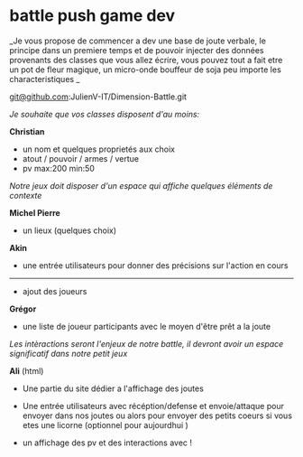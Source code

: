# battle push game dev

_Je vous propose de commencer a dev une base de joute verbale, le principe dans un premiere temps et de pouvoir injecter des données provenants des classes que vous allez écrire, vous pouvez tout a fait etre un pot de fleur magique, un micro-onde bouffeur de soja peu importe les characteristiques _

git@github.com:JulienV-IT/Dimension-Battle.git

_Je souhaite que vos classes disposent d'au moins:_

**Christian**
* un nom et quelques proprietés aux choix
* atout / pouvoir / armes / vertue
* pv max:200 min:50


_Notre jeux doit disposer d'un espace qui affiche quelques éléments de contexte_

**Michel Pierre**

* un lieux (quelques choix)

**Akin**

* une entrée utilisateurs pour donner des précisions sur l'action en cours

****
* ajout des joueurs

**Grégor**

* une liste de joueur participants avec le moyen d'être prêt a la joute

_Les intèractions seront l'enjeux de notre battle, il devront avoir un espace significatif dans notre petit jeux_

**Ali** (html)

* Une partie du site dédier a l'affichage des joutes

* Une entrée utilisateurs avec récéption/defense et envoie/attaque pour envoyer dans nos joutes ou alors pour envoyer des petits coeurs si vous etes une licorne  (optionnel pour aujourdhui )

* un affichage des pv et des interactions avec !


